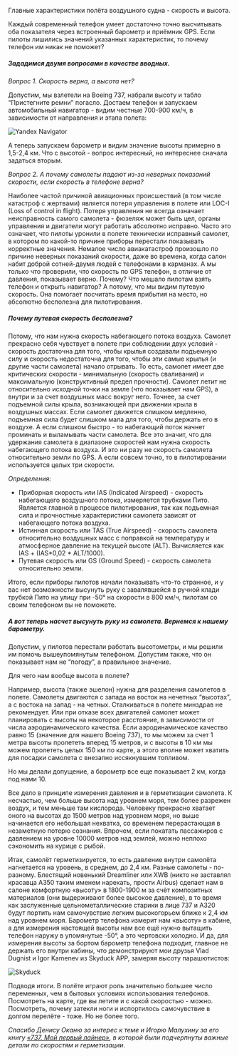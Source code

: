 Главные характеристики полёта воздушного судна - скорость и высота.

Каждый современный телефон умеет достаточно точно высчитывать оба показателя через встроенный барометр и приёмник GPS.
Если пилоты лишились значений указанных характеристик, то почему телефон им никак не поможет?

##### Зададимся двумя вопросами в качестве вводных.
*Вопрос 1. Скорость верна, а высота нет?*

Допустим, мы взлетели на Boeing 737, набрали высоту и табло “Пристегните ремни” погасло.
Достаем телефон и запускаем автомобильный навигатор - видим честные 700-900 км/ч, в зависимости от направления и этапа полета: 

![Yandex Navigator](article/airplane-speed-and-gps/speed.jpg)

А теперь запускаем барометр и видим значение высоты примерно в 1,5-2,4 км.
Что с высотой - вопрос интересный, но интереснее сначала задаться вторым.

*Вопрос 2. А почему самолеты падают из-за неверных показаний скорости, если скорость в телефоне верна?*

Наиболее частой причиной авиационных происшествий (в том числе катастроф с жертвами) является потеря управления в полете или LOC-I (Loss of control in flight).
Потеря управления не всегда означает неисправность самого самолета - фюзеляж может быть цел, органы управления и двигатели могут работать абсолютно исправно. Часто это означает, что пилоты уронили в полете технически исправный самолет, в котором по какой-то причине приборы перестали показывать корректные значения.
Немалое число авиакатастроф произошло по причине неверных показаний скорости, даже во времена, когда салон набит доброй сотней-двумя людей с телефонами в карманах. А мы только что проверили, что скорость по GPS телефон, в отличие от давления, показывает верно. Почему? Что мешало пилотам взять телефон и открыть навигатор?
А потому, что мы видим путевую скорость. Она помогает посчитать время прибытия на место, но абсолютно бесполезна для пилотирования.

##### Почему путевая скорость бесполезна?
Потому, что нам нужна скорость набегающего потока воздуха.
Самолет прекрасно себя чувствует в полете при соблюдении двух условий - скорость достаточна для того, чтобы крылья создавали подъемную силу и скорость недостаточна для того, чтобы эти самые крылья (и другие части самолета) начало отрывать.
То есть, самолет имеет две критических скорости - минимальную (скорость сваливания) и максимальную (конструктивный предел прочности).
Самолет летит не относительно исходной точки на земле (что показывает нам GPS), а внутри и за счет воздушных масс вокруг него. Точнее, за счет подъемной силы крыла, возникающей при движении крыла в воздушных массах. Если самолет движется слишком медленно, подъемная сила будет слишком мала для того, чтобы держать его в воздухе. А если слишком быстро - то набегающий поток начнет проминать и выламывать части самолета.
Все это значит, что для удержания самолета в диапазоне скоростей нам нужна скорость набегающего потока воздуха. И это ни разу не скорость самолета относительно земли по GPS.
А если совсем точно, то в пилотировании используется целых три скорости.

*Определения:*
- Приборная скорость или IAS (Indicated Airspeed) - скорость набегающего воздушного потока, измеряется трубками Пито. Является главной в процессе пилотирования, так как подъемная сила и прочностные характеристики самолета зависят от набегающего потока воздуха.
- Истинная скорость или TAS (True Airspeed) - скорость самолета относительно воздушных масс с поправкой на температуру и атмосферное давление на текущей высоте (ALT). Вычисляется как IAS + (IAS*0,02 * ALT/1000). 
- Путевая скорость или GS (Ground Speed) - скорость самолета относительно земли.

Итого, если приборы пилотов начали показывать что-то странное, и у вас нет возможности высунуть руку с завалявшейся в ручной клади трубкой Пито на улицу при -50° на скорости в 800 км/ч, пилотам со своим телефоном вы не поможете.

##### А вот теперь насчет высунуть руку из самолета. Вернемся к нашему барометру.
Допустим, у пилотов перестали работать высотометры, и мы решили им помочь вышеупомянутым телефоном. Допустим также, что он показывает нам не “погоду”, а правильное значение.

Для чего нам вообще высота в полете?

Например, высота (также эшелон) нужна для разделения самолетов в полете. Самолеты двигаются с запада на восток на нечетных “высотах”, а с востока на запад - на четных. Сталкиваться в полете минздрав не рекомендует.
Или при отказе всех двигателей самолет может планировать с высоты на некоторое расстояние, в зависимости от числа аэродинамического качества. Если аэродинамическое качество равно 15 (значение для нашего Boeing 737), то мы можем за счет 1 метра высоты пролететь вперед 15 метров, и с высоты в 10 км мы можем пролететь целых 150 км по карте, а этого вполне может хватить для посадки самолета с внезапно иссякнувшим топливом.

Но мы делали допущение, а барометр все еще показывает 2 км, когда под нами 10.

Все дело в принципе измерения давления и в герметизации самолета. К несчастью, чем больше высота над уровнем моря, тем более разрежен воздух, и тем меньше там кислорода. Человеку прекрасно хватает оного на высотах до 1500 метров над уровнем моря, но выше начинается его небольшая нехватка, со временем перерастающая в незаметную потерю сознания. Впрочем, если покатать пассажиров с давлением на уровне 10000 метров над землей, можно неплохо сэкономить на курице с рыбой.

Итак, самолёт герметизируется, то есть давление внутри самолёта нагнетается на уровень, в среднем, до 2,4 км. Разные самолеты - по-разному. Блестящий новенький Dreamliner или XWB (никто не заставлял красавца A350 таким именем нарекать, прости Airbus) сделает нам в салоне комфортную «высоту» в 1800-1900 м за счёт композитных материалов (они выдерживают более высокое давление), в то время как заслуженные цельнометаллические старики в лице 737 и A320 будут портить нам самочувствие легким высокогорьем ближе к 2,4 км над уровнем моря.
Барометр телефона измерит нам «высоту» в кабине, а для измерения настоящей высоты нам все ещё нужно вытащить телефон наружу в упомянутые -50°, а это чертовски холодно. И да, для измерения высоты за бортом барометр телефона подходит, главное не держать его внутри кабины, что демонстрируют мои друзья Vlad Dugnist и Igor Kamenev из Skyduck APP, замеряя высоту парашютистов:

![Skyduck](article/airplane-speed-and-gps/skyduck.jpg)

Подводя итоги. В полёте играют роль значительно большее число переменных, чем в бытовых условиях использования телефонов. Посмотреть на карте, где вы летите и с какой скоростью - можно. Посмотреть, почему затекли ноги и испортилось самочувствие в долгом перелёте - тоже. Но не более того.

*Спасибо Денису Оканю за интерес к теме и Игорю Малухину за его книгу [«737. Мой первый лайнер»](http://malukhin.ru/?page_id=1968), в которой были подчерпнуты важные детали по скоростям и герметизации.*